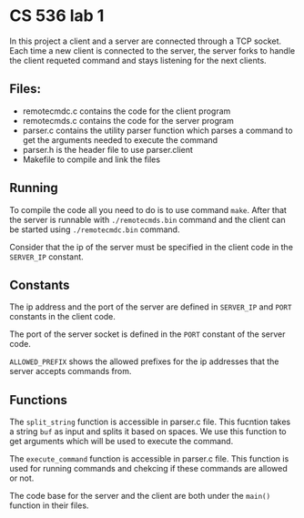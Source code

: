 
# CS 536 lab 1

In this project a client and a server are connected through a TCP socket. Each time a new client is connected to the server, the server forks to handle the client requeted command and stays listening for the next clients.

## Files:
- remotecmdc.c contains the code for the client program
- remotecmds.c contains the code for the server program
- parser.c contains the utility parser function which parses a command to get the arguments needed to execute the command
- parser.h is the header file to use parser.client
- Makefile to compile and link the files

## Running
To compile the code all you need to do is to use command `make`. After that the server is runnable with `./remotecmds.bin` command and the client can be started using `./remotecmdc.bin` command.

Consider that the ip of the server must be specified in the client code in the `SERVER_IP` constant.

## Constants
The ip address and the port of the server are defined in `SERVER_IP` and `PORT` constants in the client code.

The port of the server socket is defined in the `PORT` constant of the server code.

`ALLOWED_PREFIX` shows the allowed prefixes for the ip addresses that the server accepts commands from.

## Functions
The `split_string` function is accessible in parser.c file. This fucntion takes a string `buf` as input and splits it based on spaces. We use this function to get arguments which will be used to execute the command.

The `execute_command` function is accessible in parser.c file. This function is used for running commands and chekcing if these commands are allowed or not.

The code base for the server and the client are both under the `main()` function in their files.